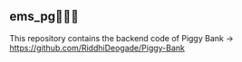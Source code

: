 ##  ems_pg 👩🏻‍💻

This repository contains the backend code of Piggy Bank -> https://github.com/RiddhiDeogade/Piggy-Bank 


 
